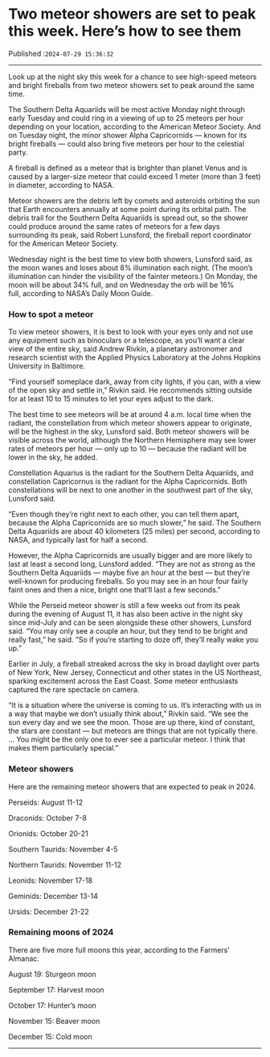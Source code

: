 # Two meteor showers are set to peak this week. Here’s how to see them

Published :`2024-07-29 15:36:32`

---

Look up at the night sky this week for a chance to see high-speed meteors and bright fireballs from two meteor showers set to peak around the same time.

The Southern Delta Aquariids will be most active Monday night through early Tuesday and could ring in a viewing of up to 25 meteors per hour depending on your location, according to the American Meteor Society. And on Tuesday night, the minor shower Alpha Capricornids — known for its bright fireballs — could also bring five meteors per hour to the celestial party.

A fireball is defined as a meteor that is brighter than planet Venus and is caused by a larger-size meteor that could exceed 1 meter (more than 3 feet) in diameter, according to NASA.

Meteor showers are the debris left by comets and asteroids orbiting the sun that Earth encounters annually at some point during its orbital path. The debris trail for the Southern Delta Aquariids is spread out, so the shower could produce around the same rates of meteors for a few days surrounding its peak, said Robert Lunsford, the fireball report coordinator for the American Meteor Society.

Wednesday night is the best time to view both showers, Lunsford said, as the moon wanes and loses about 8% illumination each night. (The moon’s illumination can hinder the visibility of the fainter meteors.) On Monday, the moon will be about 34% full, and on Wednesday the orb will be 16% full, according to NASA’s Daily Moon Guide.

### How to spot a meteor

To view meteor showers, it is best to look with your eyes only and not use any equipment such as binoculars or a telescope, as you’ll want a clear view of the entire sky, said Andrew Rivkin, a planetary astronomer and research scientist with the Applied Physics Laboratory at the Johns Hopkins University in Baltimore.

“Find yourself someplace dark, away from city lights, if you can, with a view of the open sky and settle in,” Rivkin said. He recommends sitting outside for at least 10 to 15 minutes to let your eyes adjust to the dark.

The best time to see meteors will be at around 4 a.m. local time when the radiant, the constellation from which meteor showers appear to originate, will be the highest in the sky, Lunsford said. Both meteor showers will be visible across the world, although the Northern Hemisphere may see lower rates of meteors per hour — only up to 10 — because the radiant will be lower in the sky, he added.

Constellation Aquarius is the radiant for the Southern Delta Aquariids, and constellation Capricornus is the radiant for the Alpha Capricornids. Both constellations will be next to one another in the southwest part of the sky, Lunsford said.

“Even though they’re right next to each other, you can tell them apart, because the Alpha Capricornids are so much slower,” he said. The Southern Delta Aquariids are about 40 kilometers (25 miles) per second, according to NASA, and typically last for half a second.

However, the Alpha Capricornids are usually bigger and are more likely to last at least a second long, Lunsford added. “They are not as strong as the Southern Delta Aquariids — maybe five an hour at the best — but they’re well-known for producing fireballs. So you may see in an hour four fairly faint ones and then a nice, bright one that’ll last a few seconds.”

While the Perseid meteor shower is still a few weeks out from its peak during the evening of August 11, it has also been active in the night sky since mid-July and can be seen alongside these other showers, Lunsford said. “You may only see a couple an hour, but they tend to be bright and really fast,” he said. “So if you’re starting to doze off, they’ll really wake you up.”

Earlier in July, a fireball streaked across the sky in broad daylight over parts of New York, New Jersey, Connecticut and other states in the US Northeast, sparking excitement across the East Coast. Some meteor enthusiasts captured the rare spectacle on camera.

“It is a situation where the universe is coming to us. It’s interacting with us in a way that maybe we don’t usually think about,” Rivkin said. “We see the sun every day and we see the moon. Those are up there, kind of constant, the stars are constant — but meteors are things that are not typically there. … You might be the only one to ever see a particular meteor. I think that makes them particularly special.”

### Meteor showers

Here are the remaining meteor showers that are expected to peak in 2024.

Perseids: August 11-12

Draconids: October 7-8

Orionids: October 20-21

Southern Taurids: November 4-5

Northern Taurids: November 11-12

Leonids: November 17-18

Geminids: December 13-14

Ursids: December 21-22

### Remaining moons of 2024

There are five more full moons this year, according to the Farmers’ Almanac.

August 19: Sturgeon moon

September 17: Harvest moon

October 17: Hunter’s moon

November 15: Beaver moon

December 15: Cold moon

---

